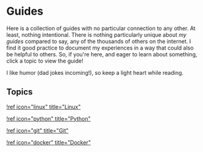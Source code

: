 # Guides

Here is a collection of guides with no particular connection to any other. At least, nothing intentional. There is nothing particularly unique about *my guides* compared to say, any of the thousands of others on the internet. I find it good practice to document my experiences in a way that could also be helpful to others. So, if you're here, and eager to learn about something, click a topic to view the guide!

I like humor (dad jokes incoming!), so keep a light heart while reading.

## Topics

[!ref icon="linux" title="Linux"](/guides/linux)

[!ref icon="python" title="Python"](/guides)

[!ref icon="git" title="Git"](/guides)

[!ref icon="docker" title="Docker"](/guides)
